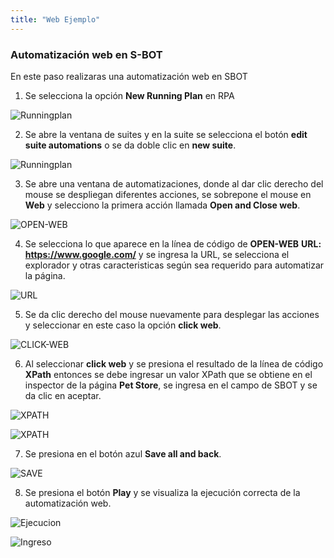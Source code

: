 ```yaml
---
title: "Web Ejemplo"
---
```


### Automatización web en S-BOT

En este paso realizaras una automatización web en SBOT

1. Se selecciona la opción **New Running Plan** en RPA

![Runningplan](./Ejemploweb/1.png)

2. Se abre la ventana de suites y en la suite se selecciona el botón **edit suite automations** o se da doble clic en **new suite**.

![Runningplan](./Ejemploweb/2.png)

3. Se abre una ventana de automatizaciones, donde al dar clic derecho del mouse se despliegan diferentes acciones, se sobrepone el mouse en **Web** y selecciono la primera acción llamada **Open and Close web**.

![OPEN-WEB](./Ejemploweb/3.png)

4. Se selecciona lo que aparece en la línea de código de **OPEN-WEB** **URL: https://www.google.com/** y se ingresa la URL, se selecciona el explorador y otras caracteristicas según sea requerido para automatizar la página.

![URL](./Ejemploweb/4.png)

5. Se da clic derecho del mouse nuevamente para desplegar las acciones y seleccionar en este caso la opción **click web**.

![CLICK-WEB](./Ejemploweb/5.png)

6. Al seleccionar **click web** y se presiona el resultado de la línea de código **XPath** entonces se debe ingresar un valor XPath que se obtiene en el inspector de la página **Pet Store**, se ingresa en el campo de SBOT y se da clic en aceptar.

![XPATH](./Ejemploweb/6-2.png)

![XPATH](./Ejemploweb/6-1.png)

7. Se presiona en el botón azul **Save all and back**. 

![SAVE](./Ejemploweb/8.png)


8. Se presiona el botón **Play** y se visualiza la ejecución correcta de la automatización web.

![Ejecucion](./Ejemploweb/8-1.png)

![Ingreso](./Ejemploweb/7.png)



